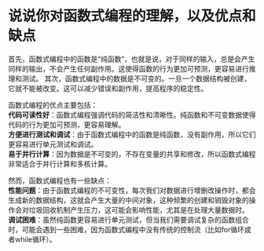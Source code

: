 # 说说你对函数式编程的理解，以及优点和缺点

首先，函数式编程中的函数是“纯函数”，也就是说，对于同样的输入，总是会产生同样的输出，不会产生任何副作用。这使得函数的行为更加可预测，更容易进行推理和测试。
其次，函数式编程中的数据是不可变的。一旦一个数据结构被创建，它就不能被改变。这可以减少错误和副作用，提高程序的稳定性。

函数式编程的优点主要包括：  
**代码可读性好**：函数式编程强调代码的简洁性和清晰性。纯函数和不可变数据使得代码的行为更加可预测，更容易理解。  
**方便进行测试和调试**：由于函数式编程中的函数是纯函数，没有副作用，所以它们更容易进行单元测试和调试。  
**易于并行计算**：因为数据是不可变的，不存在变量的共享和修改，所以函数式编程非常适合于并行计算和多核计算。  

然而，函数式编程也有一些缺点：  
**性能问题**：由于函数式编程的不可变性，每次我们对数据进行增删改操作时，都会生成新的数据结构，这就会产生大量的中间对象，这种频繁的创建和销毁对象的操作会对垃圾回收机制产生压力，这可能会影响性能，尤其是在处理大量数据时。  
**调试困难**：虽然纯函数更容易进行单元测试，但当我们需要调试复杂的函数组合时，可能会遇到一些困难，因为函数式编程中没有传统的控制流（比如for循环或者while循环）。
